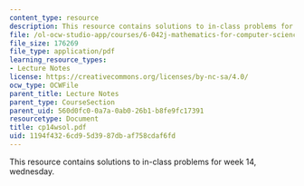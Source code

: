 ```yaml
---
content_type: resource
description: This resource contains solutions to in-class problems for week 14, wednesday.
file: /ol-ocw-studio-app/courses/6-042j-mathematics-for-computer-science-fall-2005/1194f4326cd95d3987dbaf758cdaf6fd_cp14wsol.pdf
file_size: 176269
file_type: application/pdf
learning_resource_types:
- Lecture Notes
license: https://creativecommons.org/licenses/by-nc-sa/4.0/
ocw_type: OCWFile
parent_title: Lecture Notes
parent_type: CourseSection
parent_uid: 560d0fc0-0a7a-0ab0-26b1-b8fe9fc17391
resourcetype: Document
title: cp14wsol.pdf
uid: 1194f432-6cd9-5d39-87db-af758cdaf6fd
---
```

This resource contains solutions to in-class problems for week 14, wednesday.